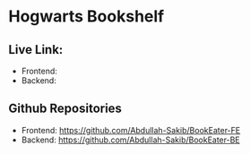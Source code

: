 # Hogwarts Bookshelf

## Live Link:

- Frontend:
- Backend:

## Github Repositories

- Frontend: https://github.com/Abdullah-Sakib/BookEater-FE
- Backend: https://github.com/Abdullah-Sakib/BookEater-BE
